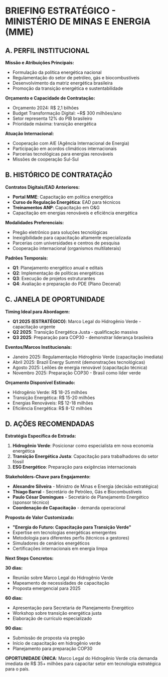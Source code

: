 # BRIEFING ESTRATÉGICO - MINISTÉRIO DE MINAS E ENERGIA (MME)

## A. PERFIL INSTITUCIONAL

**Missão e Atribuições Principais:**
- Formulação da política energética nacional
- Regulamentação do setor de petróleo, gás e biocombustíveis
- Desenvolvimento da matriz energética brasileira
- Promoção da transição energética e sustentabilidade

**Orçamento e Capacidade de Contratação:**
- Orçamento 2024: R$ 2,1 bilhões
- Budget Transformação Digital: ~R$ 300 milhões/ano
- Setor representa 12% do PIB brasileiro
- Prioridade máxima: transição energética

**Atuação Internacional:**
- Cooperação com AIE (Agência Internacional de Energia)
- Participação em acordos climáticos internacionais
- Parcerias tecnológicas para energias renováveis
- Missões de cooperação Sul-Sul

## B. HISTÓRICO DE CONTRATAÇÃO

**Contratos Digitais/EAD Anteriores:**
- **Portal MME**: Capacitação em política energética
- **Curso de Regulação Energética**: EAD para técnicos
- **Treinamentos ANP**: Capacitação em O&G
- Capacitação em energias renováveis e eficiência energética

**Modalidades Preferenciais:**
- Pregão eletrônico para soluções tecnológicas
- Inexigibilidade para capacitação altamente especializada
- Parcerias com universidades e centros de pesquisa
- Cooperação internacional (organismos multilaterais)

**Padrões Temporais:**
- **Q1**: Planejamento energético anual e editais
- **Q2**: Implementação de políticas energéticas
- **Q3**: Execução de projetos estruturantes
- **Q4**: Avaliação e preparação do PDE (Plano Decenal)

## C. JANELA DE OPORTUNIDADE

**Timing Ideal para Abordagem:**
- **Q1 2025 (ESTRATÉGICO)**: Marco Legal do Hidrogênio Verde - capacitação urgente
- **Q2 2025**: Transição Energética Justa - qualificação massiva
- **Q3 2025**: Preparação para COP30 - demonstrar liderança brasileira

**Eventos/Marcos Institucionais:**
- Janeiro 2025: Regulamentação Hidrogênio Verde (capacitação imediata)
- Abril 2025: Brazil Energy Summit (demonstrações tecnológicas)
- Agosto 2025: Leilões de energia renovável (capacitação técnica)
- Novembro 2025: Preparação COP30 - Brasil como líder verde

**Orçamento Disponível Estimado:**
- Hidrogênio Verde: R$ 18-25 milhões
- Transição Energética: R$ 15-20 milhões
- Energias Renováveis: R$ 12-18 milhões
- Eficiência Energética: R$ 8-12 milhões

## D. AÇÕES RECOMENDADAS

**Estratégia Específica de Entrada:**
1. **Hidrogênio Verde**: Posicionar como especialista em nova economia energética
2. **Transição Energética Justa**: Capacitação para trabalhadores do setor fóssil
3. **ESG Energético**: Preparação para exigências internacionais

**Stakeholders-Chave para Engajamento:**
- **Alexandre Silveira** - Ministro de Minas e Energia (decisão estratégica)
- **Thiago Barral** - Secretário de Petróleo, Gás e Biocombustíveis
- **Paulo César Domingues** - Secretário de Planejamento Energético (sponsor técnico)
- **Coordenação de Capacitação** - demanda operacional

**Proposta de Valor Customizada:**
- **"Energia do Futuro: Capacitação para Transição Verde"**
- Expertise em tecnologias energéticas emergentes
- Metodologia para diferentes perfis (técnicos a gestores)
- Simuladores de cenários energéticos
- Certificações internacionais em energia limpa

**Next Steps Concretos:**

**30 dias:**
- Reunião sobre Marco Legal do Hidrogênio Verde
- Mapeamento de necessidades de capacitação
- Proposta emergencial para 2025

**60 dias:**
- Apresentação para Secretaria de Planejamento Energético
- Workshop sobre transição energética justa
- Elaboração de currículo especializado

**90 dias:**
- Submissão de proposta via pregão
- Início de capacitação em hidrogênio verde
- Planejamento para preparação COP30

**OPORTUNIDADE ÚNICA**: Marco Legal do Hidrogênio Verde cria demanda imediata de R$ 35+ milhões para capacitar setor em tecnologia estratégica para o país.